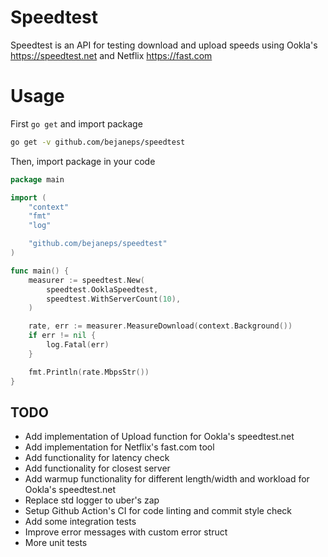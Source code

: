 # Speedtest

Speedtest is an API for testing download and upload speeds using Ookla's https://speedtest.net and Netflix https://fast.com

# Usage

First `go get` and import package

```bash
go get -v github.com/bejaneps/speedtest
```

Then, import package in your code

```go
package main

import (
	"context"
	"fmt"
	"log"

	"github.com/bejaneps/speedtest"
)

func main() {
	measurer := speedtest.New(
		speedtest.OoklaSpeedtest,
		speedtest.WithServerCount(10),
	)

	rate, err := measurer.MeasureDownload(context.Background())
	if err != nil {
		log.Fatal(err)
	}

	fmt.Println(rate.MbpsStr())
}
```

## TODO

* Add implementation of Upload function for Ookla's speedtest.net
* Add implementation for Netflix's fast.com tool
* Add functionality for latency check
* Add functionality for closest server
* Add warmup functionality for different length/width and workload for Ookla's speedtest.net
* Replace std logger to uber's zap
* Setup Github Action's CI for code linting and commit style check
* Add some integration tests
* Improve error messages with custom error struct
* More unit tests
